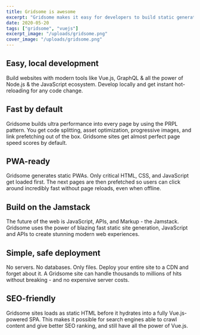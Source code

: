 ```yaml
---
title: Gridsome is awesome
excerpt: "Gridsome makes it easy for developers to build static generated websites & apps that are fast by default 🚀"
date: 2020-05-20
tags: ["gridsome", "vuejs"]
excerpt_image: "/uploads/gridsome.png"
cover_image: "/uploads/gridsome.png"
---
```


## Easy, local development

Build websites with modern tools like Vue.js, GraphQL & all the power of Node.js & the JavaScript ecosystem. Develop locally and get instant hot-reloading for any code change.

## Fast by default

Gridsome builds ultra performance into every page by using the PRPL pattern. You get code splitting, asset optimization, progressive images, and link prefetching out of the box. Gridsome sites get almost perfect page speed scores by default.

## PWA-ready

Gridsome generates static PWAs. Only critical HTML, CSS, and JavaScript get loaded first. The next pages are then prefetched so users can click around incredibly fast without page reloads, even when offline.

## Build on the Jamstack

The future of the web is JavaScript, APIs, and Markup - the Jamstack. Gridsome uses the power of blazing fast static site generation, JavaScript and APIs to create stunning modern web experiences.

## Simple, safe deployment

No servers. No databases. Only files. Deploy your entire site to a CDN and forget about it. A Gridsome site can handle thousands to millions of hits without breaking - and no expensive server costs.

## SEO-friendly

Gridsome sites loads as static HTML before it hydrates into a fully Vue.js-powered SPA. This makes it possible for search engines able to crawl content and give better SEO ranking, and still have all the power of Vue.js.
